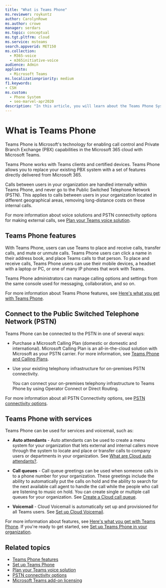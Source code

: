 ```yaml
---
title: "What is Teams Phone"
ms.reviewer: roykuntz
author: CarolynRowe
ms.author: crowe
manager: serdars
ms.topic: conceptual
ms.tgt.pltfrm: cloud
ms.service: msteams
search.appverid: MET150
ms.collection: 
  - M365-voice
  - m365initiative-voice
audience: Admin
appliesto: 
  - Microsoft Teams
ms.localizationpriority: medium
f1.keywords:
- CSH
ms.custom: 
  - Phone System
  - seo-marvel-apr2020
description: "In this article, you will learn about the Teams Phone System technology in Microsoft 365."
---
```


# What is Teams Phone

Teams Phone is Microsoft's technology for enabling call control and Private Branch Exchange (PBX) capabilities in the Microsoft 365 cloud with Microsoft Teams.

Teams Phone works with Teams clients and certified devices. Teams Phone allows you to replace your existing PBX system with a set of features directly delivered from Microsoft 365.

Calls between users in your organization are handled internally within Teams Phone, and never go to the Public Switched Telephone Network (PSTN). This applies to calls between users in your organization located in different geographical areas, removing long-distance costs on these internal calls. 

For more information about voice solutions and PSTN connectivity options for making external calls, see [Plan your Teams voice solution](cloud-voice-landing-page.md).

## Teams Phone features

With Teams Phone, users can use Teams to place and receive calls, transfer calls, and mute or unmute calls. Teams Phone users can click a name in their address book, and place Teams calls to that person. To place and receive calls, Teams Phone users can use their mobile devices, a headset with a laptop or PC, or one of many IP phones that work with Teams. 

Teams Phone administrators can manage calling options and settings from the same console used for messaging, collaboration, and so on.

For more information about Teams Phone features, see [Here's what you get with Teams Phone](here-s-what-you-get-with-phone-system.md).
  

## Connect to the Public Switched Telephone Network (PSTN)
  
Teams Phone can be connected to the PSTN in one of several ways:
  
- Purchase a Microsoft Calling Plan (domestic or domestic and international). Microsoft Calling Plan is an all-in-the-cloud solution with Microsoft as your PSTN carrier. For more information, see [Teams Phone and Calling Plans](calling-plan-landing-page.md).

- Use your existing telephony infrastructure for on-premises PSTN connectivity.

  You can connect your on-premises telephony infrastructure to Teams Phone by using Operator Connect or Direct Routing. 

For more information about all PSTN Connectivity options, see [PSTN connectivity options](pstn-connectivity.md).


## Teams Phone with services

Teams Phone can be used for services and voicemail, such as:

- **Auto attendants** -  Auto attendants can be used to create a menu system for your organization that lets external and internal callers move through the system to locate and place or transfer calls to company users or departments in your organization. See [What are Cloud auto attendants?](what-are-phone-system-auto-attendants.md).

- **Call queues** -  Call queue greetings can be used when someone calls in to a phone number for your organization. These greetings include the ability to automatically put the calls on hold and the ability to search for the next available call agent to handle the call while the people who call are listening to music on hold. You can create single or multiple call queues for your organization. See [Create a Cloud call queue](create-a-phone-system-call-queue.md).

- **Voicemail** - Cloud Voicemail is automatically set up and provisioned for all Teams users. See [Set up Cloud Voicemail](set-up-phone-system-voicemail.md).

For more information about features, see [Here's what you get with Teams Phone](here-s-what-you-get-with-phone-system.md). If you're ready to get started, see [Set up Teams Phone in your organization](setting-up-your-phone-system.md).

## Related topics

- [Teams Phone features](here-s-what-you-get-with-phone-system.md)
- [Set up Teams Phone](setting-up-your-phone-system.md)
- [Plan your Teams voice solution](cloud-voice-landing-page.md)
- [PSTN connectivity options](pstn-connectivity.md)
- [Microsoft Teams add-on licensing](./teams-add-on-licensing/microsoft-teams-add-on-licensing.md)
